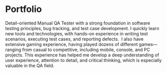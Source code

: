 # Portfolio

Detail-oriented Manual QA Tester with a strong  foundation in software testing principles, bug tracking, and test case development. I quickly 
learn new tools and technologies, with hands-on experience in writing test scenarios, executing 
test cases, and reporting defects.  I also have extensive gaming experience, having 
played dozens of different games—ranging from casual to competitive, including mobile, console, 
and PC projects. This experience has helped me develop a deep understanding of user 
experience, attention to detail, and critical thinking, which is especially valuable in the QA field.
